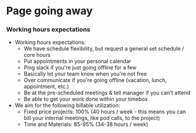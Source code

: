 # Page going away

### Working hours expectations

*   Working hours expectations:
    *   We have schedule flexibility, but request a general set schedule / core hours
    *   Put appointments in your personal calendar
    *   Ping slack if you're just going offline for a few
    *   Basically let your team know when you're not free
    *   Over communicate if you're going offline  (vacation, lunch, appointment, etc.)
    *   Be at the pre-scheduled meetings & tell manager if you can't attend
    *   Be able to get your work done within your timebox
*   We aim for the following billable utilization:
    *   Fixed price projects: 100% (40 hours / week - this means you can bill your internal meetings, like pod calls, to the project)
    *   Time and Materials: 85-95% (34-38 hours / week)
